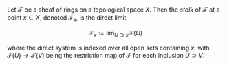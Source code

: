 Let $\mathcal{F}$ be a sheaf of rings on a topological space $X$. Then the *stalk* of $\mathcal{F}$ at a point $x \in X$, denoted $\mathcal{F}_{x}$, is the direct limit

$$
\mathcal{F}_{x} := \lim_{U \ni x} \mathcal{F}(U)
$$

where the direct system is indexed over all open sets containing $x$, with $\mathcal{F}(U) \to \mathcal{F}(V)$ being the restriction map of $\mathcal{F}$ for each inclusion $U \supset V$.
